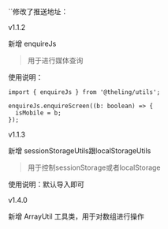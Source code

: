 ``修改了推送地址：

v1.1.2

新增 enquireJs

> 用于进行媒体查询

使用说明：

```
import { enquireJs } from '@theling/utils';

enquireJs.enquireScreen((b: boolean) => {
  isMobile = b;
});

```

v1.1.3

新增 sessionStorageUtils跟localStorageUtils

> 用于控制sessionStorage或者localStorage

使用说明：默认导入即可

v1.4.0

新增 ArrayUtil 工具类，用于对数组进行操作
